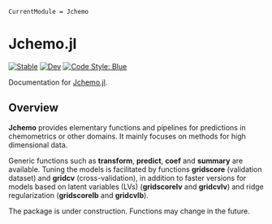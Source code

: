 ```@meta
CurrentModule = Jchemo
```

# Jchemo.jl

[![Stable](https://img.shields.io/badge/docs-stable-blue.svg)](https://mlesnoff.github.io/Jchemo.jl/stable)
[![Dev](https://img.shields.io/badge/docs-dev-blue.svg)](https://mlesnoff.github.io/Jchemo.jl/dev)
[![Code Style: Blue](https://img.shields.io/badge/code%20style-blue-4495d1.svg)](https://github.com/invenia/BlueStyle)

Documentation for [Jchemo.jl](https://github.com/mlesnoff/Jchemo.jl).

## Overview

**Jchemo** provides elementary functions and pipelines for predictions in chemometrics or other domains. It mainly focuses on methods for high dimensional data. 

Generic functions such as **transform**, **predict**, **coef** and **summary** are available. Tuning the models is facilitated by functions **gridscore** (validation dataset) and **gridcv** (cross-validation), in addition to faster versions for models based on latent variables (LVs) (**gridscorelv** and **gridcvlv**) and ridge regularization (**gridscorelb** and **gridcvlb**).

The package is under construction. Functions may change in the future.




